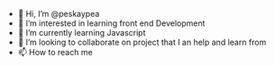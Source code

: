 - 👋 Hi, I’m @peskaypea
- 👀 I’m interested in learning front end Development 
- 🌱 I’m currently learning Javascript
- 💞️ I’m looking to collaborate on project that I an help and learn from
- 📫 How to reach me 

<!---
peskaypea/peskaypea is a ✨ special ✨ repository because its `README.md` (this file) appears on your GitHub profile.
You can click the Preview link to take a look at your changes.
--->
